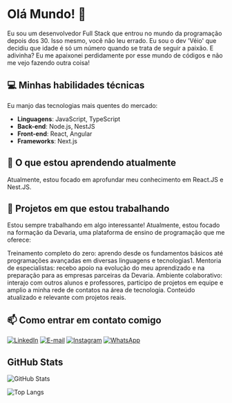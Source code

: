 # Olá Mundo! 👋

Eu sou um desenvolvedor Full Stack que entrou no mundo da programação depois dos 30. Isso mesmo, você não leu errado. Eu sou o dev 'Véio' que decidiu que idade é só um número quando se trata de seguir a paixão. E adivinha? Eu me apaixonei perdidamente por esse mundo de códigos e não me vejo fazendo outra coisa!

## 💻 Minhas habilidades técnicas

Eu manjo das tecnologias mais quentes do mercado:

- **Linguagens**: JavaScript, TypeScript
- **Back-end**: Node.js, NestJS
- **Front-end**: React, Angular
- **Frameworks**: Next.js

## 🌱 O que estou aprendendo atualmente

Atualmente, estou focado em aprofundar meu conhecimento em React.JS e Nest.JS.

## 🔭 Projetos em que estou trabalhando

Estou sempre trabalhando em algo interessante! Atualmente, estou focado na formação da Devaria, uma plataforma de ensino de programação que me oferece:

Treinamento completo do zero: aprendo desde os fundamentos básicos até programações avançadas em diversas linguagens e tecnologias1.
Mentoria de especialistas: recebo apoio na evolução do meu aprendizado e na preparação para as empresas parceiras da Devaria.
Ambiente colaborativo: interajo com outros alunos e professores, participo de projetos em equipe e amplio a minha rede de contatos na área de tecnologia.
Conteúdo atualizado e relevante com projetos reais.

## 📫 Como entrar em contato comigo

[![LinkedIn](https://img.shields.io/badge/LinkedIn-0077B5?style=for-the-badge&logo=linkedin&logoColor=white)](https://www.linkedin.com/in/wil-b-alves/)  [![E-mail](https://img.shields.io/badge/-Email-000?style=for-the-badge&logo=microsoft-outlook&logoColor=007BFF)](mailto:willtonbrito@gmail.com) [![Instagram](https://img.shields.io/badge/-Instagram-%23E4405F?style=for-the-badge&logo=instagram&logoColor=white)](https://www.instagram.com/https://www.instagram.com/https://www.instagram.com/wilton_alvs//) [![WhatsApp](https://img.shields.io/badge/WhatsApp-25D366?style=for-the-badge&logo=whatsapp&logoColor=white)](https://wa.me/5575981592295)



## GitHub Stats

![GitHub Stats](https://github-readme-stats.vercel.app/api?username=wiltondev&theme=transparent&bg_color=000&border_color=30A3DC&show_icons=true&icon_color=30A3DC&title_color=E94D5F&text_color=FFF)

![Top Langs](https://github-readme-stats-git-masterrstaa-rickstaa.vercel.app/api/top-langs/?username=wiltondev&bg_color=000&border_color=30A3DC&title_color=E94D5F&text_color=FFF)
